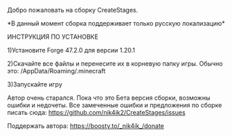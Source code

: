 Добро пожаловать на сборку CreateStages.

\*В данный момент сборка поддерживает только русскую локализацию\*

ИНСТРУКЦИЯ ПО УСТАНОВКЕ

1)Установите Forge 47.2.0 для версии 1.20.1

2)Скачайте все файлы и перенесите их в корневую папку игры. Обычно это: /AppData/Roaming/.minecraft

3)Запускайте игру

Автор очень старался. Пока что это Бета версия сборки, возможны ошибки и недочеты. Все замеченные ошибки и предложения по сборке писать сюда: https://github.com/nik4ik2/CreateStages/issues

Поддержать автора: https://boosty.to/_nik4ik_/donate
